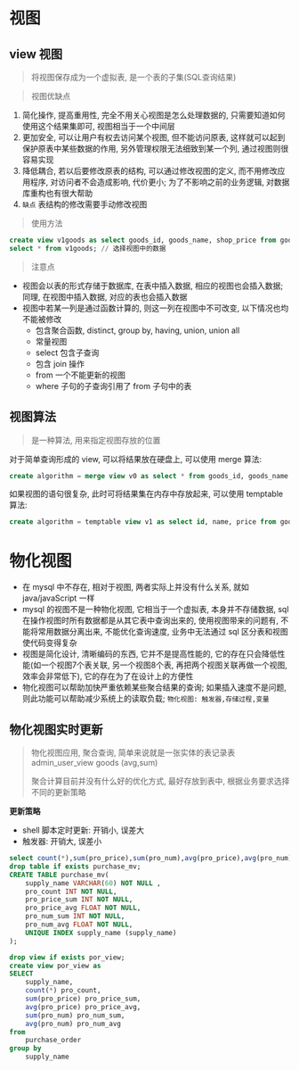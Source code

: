 # 视图

## view 视图

> 将视图保存成为一个虚拟表, 是一个表的子集(SQL查询结果)

> 视图优缺点

1. 简化操作, 提高重用性, 完全不用关心视图是怎么处理数据的, 只需要知道如何使用这个结果集即可, 视图相当于一个中间层
1. 更加安全, 可以让用户有权去访问某个视图, 但不能访问原表, 这样就可以起到保护原表中某些数据的作用, 另外管理权限无法细致到某一个列, 通过视图则很容易实现
1. 降低耦合, 若以后要修改原表的结构, 可以通过修改视图的定义, 而不用修改应用程序, 对访问者不会造成影响, 代价更小; 为了不影响之前的业务逻辑, 对数据库重构也有很大帮助
1. `缺点` 表结构的修改需要手动修改视图

> 使用方法

```sql
create view v1goods as select goods_id, goods_name, shop_price from goods; // 创建视图
select * from v1goods; // 选择视图中的数据
```

> 注意点

- 视图会以表的形式存储于数据库, 在表中插入数据, 相应的视图也会插入数据; 同理, 在视图中插入数据, 对应的表也会插入数据
- 视图中若某一列是通过函数计算的, 则这一列在视图中不可改变, 以下情况也均不能被修改
    - 包含聚合函数, distinct, group by, having, union, union all
    - 常量视图
    - select 包含子查询
    - 包含 join 操作
    - from 一个不能更新的视图
    - where 子句的子查询引用了 from 子句中的表

## 视图算法

> 是一种算法, 用来指定视图存放的位置

对于简单查询形成的 view, 可以将结果放在硬盘上, 可以使用 merge 算法:

```sql
create algorithm = merge view v0 as select * from goods_id, goods_name from goods;
```

如果视图的语句很复杂, 此时可将结果集在内存中存放起来, 可以使用 temptable 算法: 

```sql
create algorithm = temptable view v1 as select id, name, price from goods;
```

# 物化视图

- 在 mysql 中不存在, 相对于视图, 两者实际上并没有什么关系, 就如 java/javaScript 一样
- mysql 的视图不是一种物化视图, 它相当于一个虚拟表, 本身并不存储数据, sql 在操作视图时所有数据都是从其它表中查询出来的, 使用视图带来的问题有, 不能将常用数据分离出来, 不能优化查询速度, 业务中无法通过 sql 区分表和视图使代码变得复杂
- 视图是简化设计, 清晰编码的东西, 它并不是提高性能的, 它的存在只会降低性能(如一个视图7个表关联, 另一个视图8个表, 再把两个视图关联再做一个视图, 效率会非常低下), 它的存在为了在设计上的方便性
- 物化视图可以帮助加快严重依赖某些聚合结果的查询; 如果插入速度不是问题, 则此功能可以帮助减少系统上的读取负载; `物化视图: 触发器,存储过程,变量`

## 物化视图实时更新

> 物化视图应用, 聚合查询, 简单来说就是一张实体的表记录表 admin_user_view goods (avg,sum)
>
> 聚合计算目前并没有什么好的优化方式, 最好存放到表中, 根据业务要求选择不同的更新策略

**更新策略**

- shell 脚本定时更新: 开销小, 误差大
- 触发器: 开销大, 误差小

```sql
select count(*),sum(pro_price),sum(pro_num),avg(pro_price),avg(pro_num) from purchase_order;
drop table if exists purchase_mv;
CREATE TABLE purchase_mv(
    supply_name VARCHAR(60) NOT NULL ,
    pro_count INT NOT NULL,
    pro_price_sum INT NOT NULL,
    pro_price_avg FLOAT NOT NULL,
    pro_num_sum INT NOT NULL,
    pro_num_avg FLOAT NOT NULL,
    UNIQUE INDEX supply_name (supply_name)
);

drop view if exists por_view;
create view por_view as
SELECT
    supply_name,
    count(*) pro_count,
    sum(pro_price) pro_price_sum,
    avg(pro_price) pro_price_avg,
    sum(pro_num) pro_num_sum,
    avg(pro_num) pro_num_avg
from
    purchase_order
group by
    supply_name
```

